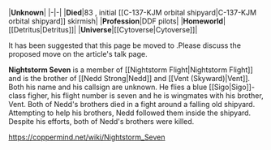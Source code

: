 |**Unknown**|
|-|-|
|**Died**|83 , initial [[C-137-KJM orbital shipyard\|C-137-KJM orbital shipyard]] skirmish|
|**Profession**|DDF pilots|
|**Homeworld**|[[Detritus\|Detritus]]|
|**Universe**|[[Cytoverse\|Cytoverse]]|

It has been suggested that this page be moved to .Please discuss the proposed move on the article's talk page.

**Nightstorm Seven** is a member of [[Nightstorm Flight\|Nightstorm Flight]] and is the brother of [[Nedd Strong\|Nedd]] and [[Vent (Skyward)\|Vent]]. Both his name and his callsign are unknown. He flies a blue [[Sigo\|Sigo]]-class figher, his flight number is seven and he is wingmates with his brother, Vent.
Both of Nedd's brothers died in a fight around a falling old shipyard. Attempting to help his brothers, Nedd followed them inside the shipyard. Despite his efforts, both of Nedd's brothers were killed.



https://coppermind.net/wiki/Nightstorm_Seven